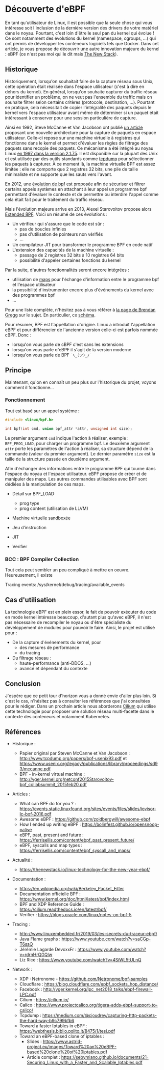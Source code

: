 # Découverte d'eBPF

En tant qu'utilisateur de Linux, il est possible que la seule chose qui vous
intéresse soit l'inclusion de la dernière version des drivers de votre matériel
dans le noyau.
Pourtant, c'est loin d'être le seul pan du kernel qui évolue !
Ce sont notamment des évolutions du kernel (namespace, cgroups, ...) qui ont
permis de développer les conteneurs logiciels tels que Docker.
Dans cet article, je vous propose de découvrir une autre innovation majeure du
kernel : eBPF (ce n'est pas moi qui le dit mais [The New Stack](https://thenewstack.io/linux-technology-for-the-new-year-ebpf/)).

## Historique

Historiquement, lorsqu'on souhaitait faire de la capture réseau sous Unix,
cette opération était réalisée dans l'espace utilisateur (c'est à dire en
dehors du kernel).
En général, lorsqu'on souhaite capturer du traffic réseau pour identifier un
problème, on ne veut pas l'ensemble du traffic mais on souhaite filtrer selon
certains critères (protocole, destination, ...).
Pourtant en pratique, cela nécessitait de copier l'intégralité des paquets
depuis le kernel vers l'espace utilisateur avant même de déterminer si un
paquet était intéressant à conserver pour une session particulière de capture.

Ainsi en 1992, Steve McCanne et Van Jacobson ont publié
[un article](http://www.tcpdump.org/papers/bpf-usenix93.pdf) proposant une
nouvelle architecture pour la capture de paquets en espace utilisateur.
Celle-ci repose sur une machine virtuelle à registres qui fonctionne dans le
kernel et permet d'évaluer les règles de filtrage des paquets sans recopie des
paquets.
Ce mécanisme a été intégré au noyau Linux
[en 1997 dans la version 2.1.75](https://lwn.net/1998/0212/).
Il est disponible sur la plupart des Unix et est utilisée par des outils
standards comme [tcpdump](https://www.tcpdump.org/) pour sélectionner les
paquets à capturer.
À ce moment là, la machine virtuelle BPF est assez limitée : elle ne comporte
que 2 registres 32 bits, une pile de taille minimaliste et ne supporte que les
sauts vers l'avant.

En 2012, une [évolution de bpf](https://lwn.net/Articles/475043/) est proposée
afin de sécuriser et filtrer certains appels systèmes en attachant à leur appel
un programme bpf permettant d'évaluer le contexte et de permettre ou interdire
l'appel comme cela était fait pour le traitement du traffic réseau.

Mais l'évolution majeure arrive en 2013, Alexei Starovoitov propose alors
[Extended BPF](https://lwn.net/Articles/575531/). Voici un résumé de ces
évolutions :

- Un vérifieur qui s'assure que le code est sûr :
  - pas de boucles infinies
  - pas d'utilisation de pointeurs non vérifiés
  - ...
- Un compilateur JIT pour transformer le programme BPF en code natif
- L'extension des capacités de la machine virtuelle :
  - passage de 2 registres 32 bits à 10 registres 64 bits
  - possibilité d'appeler certaines fonctions du kernel

Par la suite, d'autres fonctionnalités seront encore intégrées :

- utilisation de [maps](https://prototype-kernel.readthedocs.io/en/latest/bpf/ebpf_maps.html) pour l'échange d'information entre le programme bpf et l'espace utilisateur
- la possibilité d'instrumenter encore plus d'événements du kernel avec des programmes bpf
- ...

Pour une liste complète, n'hésitez pas à vous référer à
[la page de Brendan Gregg](http://www.brendangregg.com/ebpf.html) sur le sujet.
En particulier, ce [schéma](http://www.brendangregg.com/eBPF/linux_ebpf_support.png).

Pour résumer, BPF est l'appellation d'origine. Linux a introduit l'appellation
eBPF et pour différencier de l'ancienne version celle-ci est parfois nommée
cBPF.
Donc :

- lorsqu'on vous parle de cBPF c'est sans les extensions
- lorsqu'on vous parle d'eBPF il s'agit de la version moderne
- lorsqu'on vous parle de BPF `¯\_(ツ)_/¯`

## Principe

Maintenant, qu'on en connaît un peu plus sur l'historique du projet, voyons
comment il fonctionne...

### Fonctionnement

Tout est basé sur un appel système :

```c
#include <linux/bpf.h>

int bpf(int cmd, union bpf_attr *attr, unsigned int size);
```

Le premier argument `cmd` indique l'action à réaliser, exemple : `BPF_PROG_LOAD`, pour charger un programme bpf.
Le deuxième argument `attr` porte les paramètres de l'action à réaliser, sa structure dépend de la commande (valeur du premier argument).
Le dernier paramètre `size` est la taille de la structure passée en deuxième
argument.

Afin d'échanger des informations entre le programme BPF qui tourne dans
l'espace du noyau et l'espace utilisateur. eBPF propose de créer et de
manipuler des maps. Les autres commandes utilisables avec BPF sont dédiées à la
manipulation de ces maps.

- Détail sur BPF_LOAD
  - prog type
  - prog content (utilisation de LLVM)

- Machine virtuelle sandboxée
- Jeu d'instruction
- JIT
- Verifier

### BCC : BPF Compiler Collection

Tout cela peut sembler un peu compliqué à mettre en oeuvre. Heureusement, il
existe

Tracing events: /sys/kernel/debug/tracing/available_events

## Cas d'utilisation

La technologie eBPF est en plein essor, le fait de pouvoir exécuter du code en
mode kernel intéresse beaucoup, d'autant plus qu'avec eBPF, il n'est pas
nécessaire de recompiler le noyau ou d'être spécialiste du développement de
modules pour pouvoir le faire.
Ainsi, le projet est utilisé pour :

- De la capture d'événements du kernel, pour
  - des mesures de performance
  - du tracing
- Du filtrage réseau :
  - haute-performance (anti-DDOS, ...)
  - avancé et dépendant du contexte

## Conclusion

J'espère que ce petit tour d'horizon vous a donné envie d'aller plus loin.
Si c'est le cas, n'hésitez pas à consulter les références que j'ai consultées
pour le rédiger.
Dans un prochain article nous aborderons [Cilium](https://cilium.io/) qui
utilise cette technologie pour proposer une solution réseau multi-facette dans
le contexte des conteneurs et notamment Kubernetes.

## Références

- Historique :
  - Papier original par Steven McCanne et Van Jacobson : http://www.tcpdump.org/papers/bpf-usenix93.pdf 
    et https://www.usenix.org/legacy/publications/library/proceedings/sd93/mccanne.pdf
  - BPF - in-kernel virtual machine : http://vger.kernel.org/netconf2015Starovoitov-bpf_collabsummit_2015feb20.pdf

- Articles :
  - What can BPF do for you ? : https://events.static.linuxfound.org/sites/events/files/slides/iovisor-lc-bof-2016.pdf
  - Awesome eBPF : https://github.com/zoidbergwill/awesome-ebpf
  - How I ended up writing eBPF : https://bolinfest.github.io/opensnoop-native
  - eBPF, past, present and future : https://ferrisellis.com/content/ebpf_past_present_future/
  - eBPF, syscalls and map types : https://ferrisellis.com/content/ebpf_syscall_and_maps/

- Actualité :
  - https://thenewstack.io/linux-technology-for-the-new-year-ebpf/

- Documentation :
  - https://en.wikipedia.org/wiki/Berkeley_Packet_Filter
  - Documentation officielle BPF : https://www.kernel.org/doc/html/latest/bpf/index.html
  - BPF and XDP Reference Guide : https://cilium.readthedocs.io/en/latest/bpf/
  - Verifier : https://blogs.oracle.com/linux/notes-on-bpf-5

- Tracing :
  - http://www.linuxembedded.fr/2019/03/les-secrets-du-traceur-ebpf/
  - Java Flame graphs : https://www.youtube.com/watch?v=saCGp-T6saQ
  - Jérémie Lagarde DevoxxFr : https://www.youtube.com/watch?v=rdrnHrQGQlw
  - Liz Rice : https://www.youtube.com/watch?v=4SiWL5tULnQ

- Network :
  - XDP : Netronome - https://github.com/Netronome/bpf-samples
  - Cloudflare : https://blog.cloudflare.com/epbf_sockets_hop_distance/
  - Facebook : http://vger.kernel.org/lpc_net2018_talks/ebpf-firewall-LPC.pdf
  - Cilium : https://cilium.io/
  - Calico : https://www.projectcalico.org/tigera-adds-ebpf-support-to-calico/
  - Tcpdump : https://medium.com/@cjoudrey/capturing-http-packets-the-hard-way-b9c799bfb6
  - Toward a faster Iptables in eBPF : https://webthesis.biblio.polito.it/8475/1/tesi.pdf
  - Toward an eBPF-based clone of iptables : 
    - Slides : https://www.astrid-project.eu/images/Toward%20an%20eBPF-based%20clone%20of%20iptables.pdf
    - Article complet : https://sebymiano.github.io/documents/21-Securing_Linux_with_a_Faster_and_Scalable_Iptables.pdf
